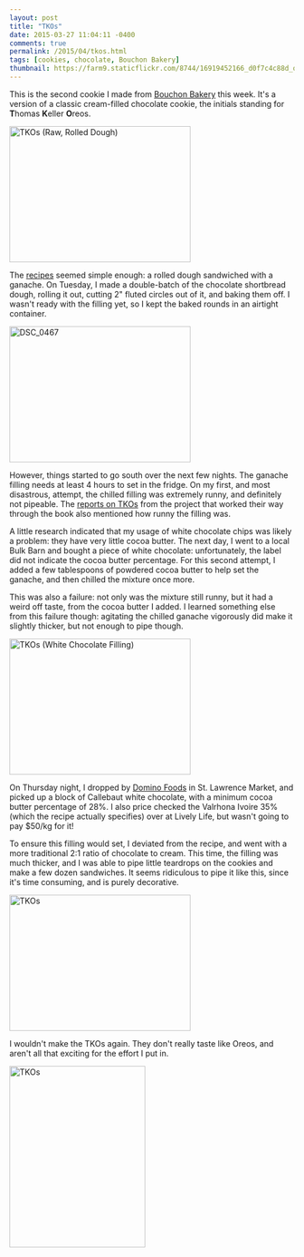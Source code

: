 ```yaml
---
layout: post
title: "TKOs"
date: 2015-03-27 11:04:11 -0400
comments: true
permalink: /2015/04/tkos.html
tags: [cookies, chocolate, Bouchon Bakery]
thumbnail: https://farm9.staticflickr.com/8744/16919452166_d0f7c4c88d_q.jpg
---
```


This is the second cookie I made from [Bouchon
Bakery](/tag/bouchon-bakery/) this week. It's a version of a
classic cream-filled chocolate cookie, the initials standing for 
<b>T</b>homas <b>K</b>eller <b>O</b>reos.

<a href="https://www.flickr.com/photos/gnuf/16734703038" title="TKOs
(Raw, Rolled Dough) by Eric Fung, on Flickr"><img
src="https://farm8.staticflickr.com/7283/16734703038_ae3fd92cdb_n.jpg"
width="320" height="240" alt="TKOs (Raw, Rolled Dough)"></a>

The
[recipes](http://www.seriouseats.com/recipes/2013/01/thomas-keller-bouchon-bakery-tko-chocolate-sandwich-cookie-recipe.html)
seemed simple enough: a rolled dough sandwiched with a ganache.
On Tuesday, I made a double-batch of the chocolate
shortbread dough, rolling it out, cutting 2" fluted circles out of it,
and baking them off. I wasn't ready with the filling yet, so I kept the
baked rounds in an airtight container.

<a href="https://www.flickr.com/photos/gnuf/16728216417" title="DSC_0467
by Eric Fung, on Flickr"><img
src="https://farm8.staticflickr.com/7643/16728216417_c96ae3a9e3_n.jpg"
width="320" height="240" alt="DSC_0467"></a>

However, things started to go south over the next few nights. The
ganache filling needs at least 4 hours to set in the fridge. On my
first, and most disastrous, attempt, the chilled filling was extremely
runny, and definitely not pipeable. The [reports on
TKOs](http://bouchonbakerybookproject.blogspot.com/2013/01/tkos.html) from the 
project that worked their way through the book also mentioned how runny
the filling was.

A little research indicated that my usage of white chocolate chips was
likely a problem: they have very little cocoa butter. The next day, I
went to a local Bulk Barn and bought a piece of white chocolate:
unfortunately, the label did not indicate the cocoa butter percentage.
For this second attempt, I added a few tablespoons of powdered cocoa 
butter to help set the ganache, and then chilled the mixture once more.

This was also a failure: not only was the mixture still runny, but it
had a weird off taste, from the cocoa butter I added. I learned
something else from this failure though: agitating the chilled ganache
vigorously did make it slightly thicker, but not enough to pipe though.

<a href="https://www.flickr.com/photos/gnuf/16943424282" title="TKOs
(White Chocolate Filling) by Eric Fung, on Flickr"><img
src="https://farm8.staticflickr.com/7624/16943424282_e034366b8c_n.jpg"
width="320" height="240" alt="TKOs (White Chocolate Filling)"></a>

On Thursday night, I dropped by [Domino
Foods](http://www.stlawrencemarket.com/vendors/vendor_detail/64) in St.
Lawrence Market, and picked up a block of Callebaut white chocolate,
with a minimum cocoa butter percentage of 28%. I also price checked the
Valrhona Ivoire 35% (which the recipe actually specifies) over at Lively
Life, but wasn't going to pay $50/kg for it!

To ensure this filling would set, I deviated from the recipe, and went
with a more traditional 2:1 ratio of chocolate to cream. This time, the
filling was much thicker, and I was able to pipe little teardrops on the
cookies and make a few dozen sandwiches. It seems ridiculous to pipe it
like this, since it's time consuming, and is purely decorative.

<a href="https://www.flickr.com/photos/gnuf/16738049197" title="TKOs by
Eric Fung, on Flickr"><img
src="https://farm8.staticflickr.com/7282/16738049197_f105f400c4_n.jpg"
width="320" height="240" alt="TKOs"></a>

I wouldn't make the TKOs again. They don't really taste like Oreos,
and aren't all that exciting for the effort I put in.

<a href="https://www.flickr.com/photos/gnuf/16919452166" title="TKOs by
Eric Fung, on Flickr"><img
src="https://farm9.staticflickr.com/8744/16919452166_d0f7c4c88d_n.jpg"
width="240" height="320" alt="TKOs"></a>
